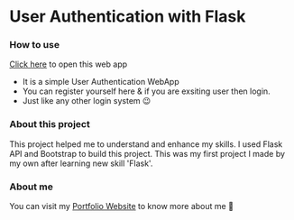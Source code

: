 # User Authentication with Flask

### How to use
[Click here](https://user-authentication-flask.herokuapp.com/) to open this web app
*  It is a simple User Authentication WebApp
*  You can register yourself here & if you are exsiting user then login.
*  Just like any other login system 😉

### About this project
This project helped me to understand and enhance my skills. I used Flask API and Bootstrap to build this project. This was my first project I made by my own after learning new skill 'Flask'.

### About me
You can visit my [Portfolio Website](https://abhilashgupta.ml/) to know more about me 🤗
